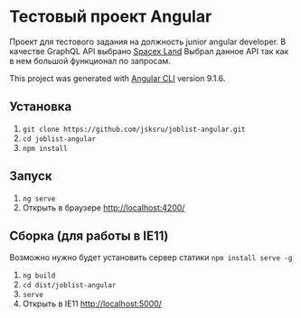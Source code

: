 # Тестовый проект Angular
Проект для тестового задания на должность junior angular developer.
В качестве GraphQL API выбрано [Spacex Land](https://api.spacex.land/graphql/)
Выбрал данное API так как в нем большой функционал по запросам.

This project was generated with [Angular CLI](https://github.com/angular/angular-cli) version 9.1.6.

## Установка

1. `git clone https://github.com/jsksru/joblist-angular.git`
2. `cd joblist-angular`
3. `npm install`

## Запуск

1. `ng serve`
2. Открыть в браузере [http://localhost:4200/](http://localhost:4200/)

## Сборка (для работы в IE11)
Возможно нужно будет установить сервер статики `npm install serve -g`

1. `ng build`
2. `cd dist/joblist-angular`
3. `serve`
4. Открыть в IE11 [http://localhost:5000/](http://localhost:5000/)
